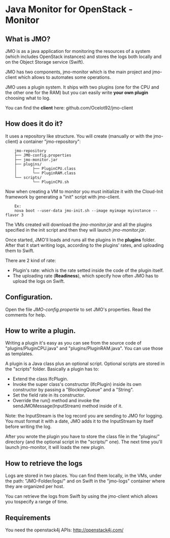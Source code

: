 # Java Monitor for OpenStack - Monitor

## What is JMO?
JMO is as a java application for monitoring the resources of a system (which includes OpenStack instances) 
and stores the logs both locally and on the Object Storage service (Swift).

JMO has two components, jmo-monitor which is the main project and jmo-client which allows to automates some operations.

JMO uses a plugin system. It ships with two plugins (one for the CPU and the other one for the RAM) but you can
easily write __your own plugin__ choosing what to log.

You can find the **client** here: github.com/Ocelot92/jmo-client

## How does it do it?
It uses a repository like structure. 
You will create (manually or with the jmo-client) a container "jmo-repository":

		jmo-repository
		├── JMO-config.properties
		├── jmo-monitor.jar
		├── plugins/
		│		├── PluginCPU.class
		│		└── PluginRAM.class
		└── scripts/
				└── PluginCPU.sh

Now when creating a VM to monitor you must initialize it with the Cloud-Init framework by generating a "init" script with jmo-client.

		Ex:
		nova boot --user-data jmo-init.sh --image myimage myinstance --flavor 3

The VMs created  will download the *jmo-monitor.jar* and all the plugins specified in the init script and then they will launch *jmo-monitor.jar*.

Once started, JMO'll loads and runs all the plugins in the **plugins** folder. After that it start writing logs, according to the plugins' rates,
and uploading them to Swift.

There are 2 kind of rate:
* Plugin's rate: which is the rate setted inside the code of the plugin itself.
* The uploading rate (**Readiness**), which specify how often JMO has to upload the logs on Swift. 

## Configuration.
Open the file *JMO-config.propertie* to set JMO's properties. Read the comments for help.

## How to write a plugin.
Writing a plugin it's easy as you can see from the source code of "plugins/PluginCPU.java" and "plugins/PluginRAM.java". You can use those as
templates.

A plugin is a Java class plus an optional script. Optional scripts are stored in the "scripts" folder.
Basically a plugin has to:
* Extend the class IfcPlugin.
* Invoke the super class's constructor (IfcPlugin) inside its own constructor by passing a "BlockingQueue<JMOMessage>" and a "String".
* Set the field rate in its constructor.
* Override the run() method and invoke the sendJMOMessage(InputStream) method inside of it.

Note: the InputStream is the log record you are sending to JMO for logging. You must format it with a date, JMO adds it to the InputStream by itself
before writing the log.

After you wrote the plugin you have to store the class file in the "plugins/" directory (and the optional script in the "scripts/" one). The next time
you'll launch jmo-monitor, it will loads the new plugin.

## How to retrieve the logs
Logs are stored in two places. You can find them locally, in the VMs, under the path: "JMO-Folder/logs/" and on Swift in the "jmo-logs" container
where they are organized per host.
 
You can retrieve the logs from Swift by using the jmo-client which allows you tospecify a range of time.

## Requirements
You need the openstack4j APIs: http://openstack4j.com/